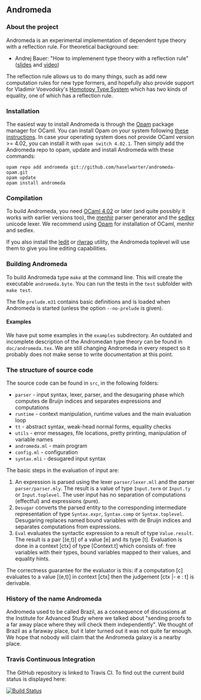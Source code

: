 ## Andromeda

### About the project

Andromeda is an experimental implementation of dependent type theory with a reflection rule.
For theoretical background see:

* Andrej Bauer: "How to implemenent type theory with a reflection rule"
  ([slides](http://www.qmac.ox.ac.uk/events/Talk%20slides/Bauer-HoTT-Oxford.pdf) and
   [video](https://www.youtube.com/watch?v=IlfQjWqrK6I))

The reflection rule allows us to do many things, such as add new computation
rules for new type formers, and hopefully also provide support for Vladimir
Voevodsky's [Homotopy Type System](http://ncatlab.org/homotopytypetheory/show/Homotopy+Type+System)
which has *two* kinds of equality, one of which has a reflection rule.


### Installation

The easiest way to install Andromeda is through the
[Opam](http://opam.ocamlpro.com) package manager for OCaml. You can install
Opam on your system following [these
instructions](http://opam.ocaml.org/doc/Install.html).
In case your operating system does not provide OCaml version >= 4.02, you can
install it with `opam switch 4.02.1`.
Then simply add the Andromeda repo to opam, update and install Andromeda with
these commands:
```
opam repo add andromeda git://github.com/haselwarter/andromeda-opam.git
opam update
opam install andromeda
```


### Compilation

To build Andromeda, you need [OCaml 4.02](http://ocaml.org) or later (and quite possibly it
works with earlier versions too), the [menhir](http://gallium.inria.fr/~fpottier/menhir/)
parser generator and the [sedlex](https://www.lexifi.com/sedlex) unicode lexer. We recommend
using [Opam](http://opam.ocamlpro.com) for installation of OCaml, menhir and sedlex.

If you also install the [ledit](http://opam.ocaml.org/packages/ledit/ledit.2.03/) or
[rlwrap](http://utopia.knoware.nl/~hlub/uck/rlwrap/#rlwrap) utility, the Andromeda toplevel
will use them to give you line editing capabilities.

### Building Andromeda

To build Andromeda type `make` at the command line. This will create the executable
`andromeda.byte`. You can run the tests in the `test` subfolder with `make test`.

The file `prelude.m31` contains basic definitions and is loaded when Andromeda is
started (unless the option `--no-prelude` is given).

#### Examples

We have put some examples in the `examples` subdirectory. An outdated and incomplete
description of the Andromedan type theory can be found in `doc/andromeda.tex`. We are
still changing Andromeda in every respect so it probably does not make sense to write
documentation at this point.

### The structure of source code

The source code can be found in `src`, in the following folders:

* `parser` - input syntax, lexer, parser, and the desugaring phase which computes de Bruijn indices
   and separates expressions and computations
* `runtime` - context manipulation, runtime values and the main evaluation loop
* `tt` - abstract syntax, weak-head normal forms, equality checks
* `utils` - error messages, file locations, pretty printing, manipulation of variable names
* `andromeda.ml` - main program
* `config.ml` - configuration
* `syntax.mli` - desugared input syntax

The basic steps in the evaluation of input are:

1. An expression is parsed using the lexer `parser/lexer.mll` and the parser `parser/parser.mly`.
   The result is a value of type `Input.term` or `Input.ty` or `Input.toplevel`. The user input
   has no separation of computations (effectful) and expressions (pure).
2. `Desugar` converts the parsed entity to the corresponding intermediate representation of
   type `Syntax.expr`, `Syntax.comp` or `Syntax.toplevel`. Desugaring replaces named bound variables
   with de Bruijn indices and separates computations from expressions.
3. `Eval` evaluates the syntactic expression to a result of type `Value.result`. The result is a
   pair [(e,t)] of a value [e] and its type [t]. Evaluation is done in a context [ctx] of type
   [Context.t] which consists of: free variables with their types, bound variables mapped to their
   values, and equality hints.

The correctness guarantee for the evaluator is this: if a computation [c] evaluates to a value [(e,t)]
in context [ctx] then the judgement [ctx |- e : t] is derivable.

### History of the name Andromeda

Andromeda used to be called Brazil, as a consequence of discussions at the Institute for
Advanced Study where we talked about "sending proofs to a far away place where they will
check them independently". We thought of Brazil as a faraway place, but it later turned
out it was not quite far enough. We hope that nobody will claim that the Andromeda galaxy
is a nearby place.

### Travis Continuous Integration

The GitHub repository is linked to Travis CI. To find out the current build status is
displayed here:

  [![Build Status](https://api.travis-ci.org/andrejbauer/andromeda.png?branch=master)](https://travis-ci.org/andrejbauer/andromeda)

